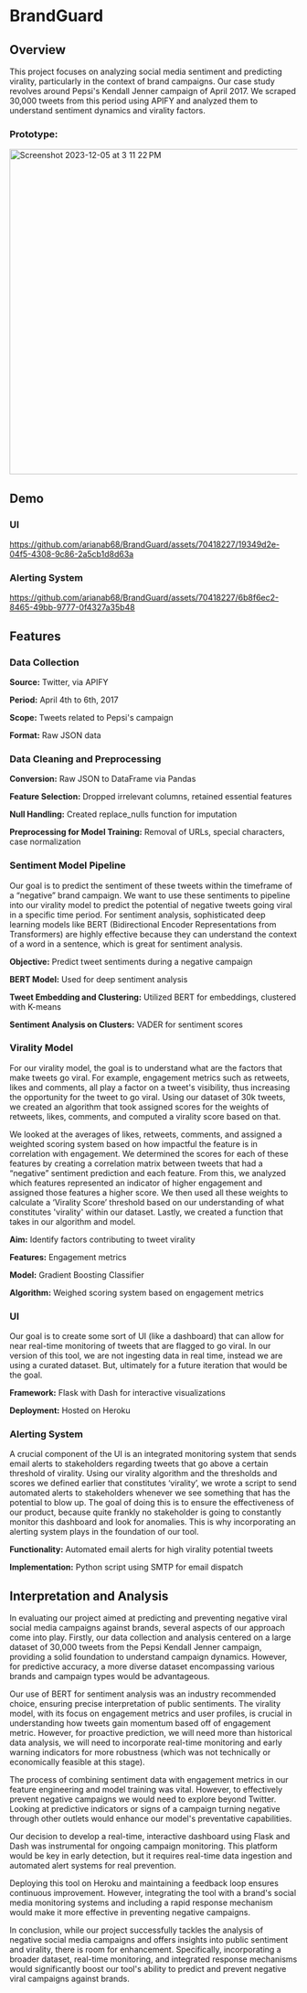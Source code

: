 # BrandGuard

## Overview
This project focuses on analyzing social media sentiment and predicting virality, particularly in the context of brand campaigns. Our case study revolves around Pepsi's Kendall Jenner campaign of April 2017. We scraped 30,000 tweets from this period using APIFY and analyzed them to understand sentiment dynamics and virality factors.
### Prototype:

<img width="569" alt="Screenshot 2023-12-05 at 3 11 22 PM" src="https://github.com/arianab68/BrandGuard/assets/70418227/796d8b37-fb78-4c16-adbd-4d9a28fb97c1">
<br>

## Demo

### UI
https://github.com/arianab68/BrandGuard/assets/70418227/19349d2e-04f5-4308-9c86-2a5cb1d8d63a

### Alerting System

https://github.com/arianab68/BrandGuard/assets/70418227/6b8f6ec2-8465-49bb-9777-0f4327a35b48

## Features

### Data Collection

**Source:** Twitter, via APIFY

**Period:** April 4th to 6th, 2017

**Scope:** Tweets related to Pepsi's campaign

**Format:** Raw JSON data

### Data Cleaning and Preprocessing
**Conversion:** Raw JSON to DataFrame via Pandas

**Feature Selection:** Dropped irrelevant columns, retained essential features

**Null Handling:** Created replace_nulls function for imputation

**Preprocessing for Model Training:** Removal of URLs, special characters, case normalization

### Sentiment Model Pipeline
Our goal is to predict the sentiment of these tweets within the timeframe of a “negative” brand campaign. We want to use these sentiments to pipeline into our virality model to predict the potential of negative tweets going viral in a specific time period. For sentiment analysis, sophisticated deep learning models like BERT (Bidirectional Encoder Representations from Transformers) are highly effective because they can understand the context of a word in a sentence, which is great for sentiment analysis. 

**Objective:** Predict tweet sentiments during a negative campaign

**BERT Model:** Used for deep sentiment analysis

**Tweet Embedding and Clustering:** Utilized BERT for embeddings, clustered with K-means

**Sentiment Analysis on Clusters:** VADER for sentiment scores

### Virality Model
For our virality model, the goal is to understand what are the factors that make tweets go viral. For example, engagement metrics such as retweets, likes and comments, all play a factor on a tweet's visibility, thus increasing the opportunity for the tweet to go viral. Using our dataset of 30k tweets, we created an algorithm that took assigned scores for the weights of retweets, likes, comments, and computed a virality score based on that. 

We looked at the averages of likes, retweets, comments, and assigned a weighted scoring system based on how impactful the feature is in correlation with engagement. We determined the scores for each of these features by creating a correlation matrix between tweets that had a “negative” sentiment prediction and each feature. From this, we analyzed which features represented an indicator of higher engagement and assigned those features a higher score.  We then used all these weights to calculate a ‘Virality Score’ threshold based on our understanding of what constitutes 'virality' within our dataset. Lastly, we created a function that takes in our algorithm and model. 

**Aim:** Identify factors contributing to tweet virality

**Features:** Engagement metrics

**Model:** Gradient Boosting Classifier

**Algorithm:** Weighed scoring system based on engagement metrics 

### UI
Our goal is to create some sort of UI (like a dashboard) that can allow for near real-time monitoring of tweets that are flagged to go viral. In our version of this tool, we are not ingesting data in real time, instead we are using a curated dataset. But, ultimately for a future iteration that would be the goal.

**Framework:** Flask with Dash for interactive visualizations

**Deployment:** Hosted on Heroku

### Alerting System
A crucial component of the UI is an integrated monitoring system that sends email alerts to stakeholders regarding tweets that go above a certain threshold of virality. Using our virality algorithm and the thresholds and scores we defined earlier that constitutes ‘virality’, we wrote a script to send automated alerts to stakeholders whenever we see something that has the potential to blow up. The goal of doing this is to ensure the effectiveness of our product, because quite frankly no stakeholder is going to constantly monitor this dashboard and look for anomalies. This is why incorporating an alerting system plays in the foundation of our tool.

**Functionality:** Automated email alerts for high virality potential tweets

**Implementation:** Python script using SMTP for email dispatch

## Interpretation and Analysis
In evaluating our project aimed at predicting and preventing negative viral social media campaigns against brands, several aspects of our approach come into play. Firstly, our data collection and analysis centered on a large dataset of 30,000 tweets from the Pepsi Kendall Jenner campaign, providing a solid foundation to understand campaign dynamics. However, for predictive accuracy, a more diverse dataset encompassing various brands and campaign types would be advantageous.

Our use of BERT for sentiment analysis was an industry recommended choice, ensuring precise interpretation of public sentiments. The virality model, with its focus on engagement metrics and user profiles, is crucial in understanding how tweets gain momentum based off of engagement metric. However, for proactive prediction, we will need more than historical data analysis,  we will need to incorporate real-time monitoring and early warning indicators  for more robustness (which was not technically or economically feasible at this stage).

The process of combining sentiment data with engagement metrics in our feature engineering and model training was vital. However, to effectively prevent negative campaigns we would need to explore beyond Twitter. Looking at predictive indicators or signs of a campaign turning negative through other outlets would enhance our model's preventative capabilities.

Our decision to develop a real-time, interactive dashboard using Flask and Dash was instrumental for ongoing campaign monitoring. This platform would be key in early detection, but it requires real-time data ingestion and automated alert systems for real prevention.

Deploying this tool on Heroku and maintaining a feedback loop ensures continuous improvement. However, integrating the tool with a brand's social media monitoring systems and including a rapid response mechanism would make it more effective in preventing negative campaigns.

In conclusion, while our project successfully tackles the analysis of negative social media campaigns and offers insights into public sentiment and virality, there is room for enhancement. Specifically, incorporating a broader dataset, real-time monitoring, and integrated response mechanisms would significantly boost our tool's ability to predict and prevent negative viral campaigns against brands.



